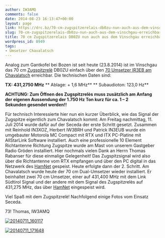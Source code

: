 ```yaml
---
author: IW3AMQ
comments: false
date: 2014-08-23 16:13:47+00:00
layout: page
link: https://drc.bz/70-cm-zugspitzerelais-db0zu-nun-auch-aus-dem-vinschgau-erreichbar/
slug: 70-cm-zugspitzerelais-db0zu-nun-auch-aus-dem-vinschgau-erreichbar
title: 70 cm Zugspitzerelais DB0ZU nun auch aus dem Vinschgau erreichbar!
wordpress_id: 8949
tags:
- Umsetzer Chavalatsch
---
```


Analog zum Gantkofel bei Bozen ist seit heute (23.8.2014) ist im Vinschgau das 70 cm [Zugspitzrelè](http://db0zu.org/) DB0ZU einfach über den [70 Umsetzer IR3EB am Chavalatsch](https://drc.bz/relaisstandorte/chavalatsch/) erreichbar. Die technischen Daten sind:


**TX: 431,2750 MHz**
** Ablage: + 1,6 MHz**
** Subaudioton: 123,0 Hz**


**ACHTUNG: Zum Öffnen des Zugspitzrelès muss zusätzlich am Anfang der eigenen Aussendung der 1.750 Hz Ton kurz für ca. 1 – 2 Sekunden gesendet werden!!**

Für technisch Interessierte hier nun ein kurzer Überblick, wie das Signal der Zugspitze eigentlich zum Chavalatsch kommt: Am Freitag nachmittag, 11. Juli 2014 wurde dafür auf der Seceda der erste Schritt gesetzt. Zusammen mit Reinhold IN3XOZ, Herbert IW3BRH und Patrick IN3EUB wurde ein umgebauter Motorola MC Compact mit RTX und ITX PC-Platine mit AllStarLink Software installiert. Auch eine professionelle 10 Element Richtantenne Richtung Zugspitze wurde am Mast von unserem Gastgeber Radio Gröden installiert. Hier nochmals vielen Dank an Herrn Thomas Rabanser für diese einmalige Gelegenheit! Das Zugspitzsignal wird also über die Richtantenne vom RTX empfangen und über den PC digital in das Netzwerk des [HamNet](http://hamnetdb.net/mapwindow.cgi?as=64600) gespeist. Heute erfolgte dann der 2. Schritt. Am Chavalatsch wurde heute der 70 cm Dual-Umsetzer wieder installiert. Er beinhaltet zwei 70 cm Umsetzer, einer auf 431,400 MHz mit dem Link Südtirol Signal und der andere mit dem Signal des Zugspitzrelès auf 431,275 MHz, das über [HamNet](http://hamnetdb.net/mapwindow.cgi?as=64600) eingespeist wird.

Viel Spaß mit dem Zugspitzrelè! Nachfolgend einige Fotos vom Einsatz Seceda.

73! Thomas, IW3AMQ

[![20140711_160117](https://drc.bz/wp-content/uploads/2014/07/20140711_160117-1024x768.jpg)](https://drc.bz/wp-content/uploads/2014/07/20140711_160117.jpg)

[![20140711_171648](https://drc.bz/wp-content/uploads/2014/07/20140711_171648-1024x768.jpg)](https://drc.bz/wp-content/uploads/2014/07/20140711_171648.jpg)
